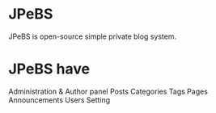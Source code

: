 # JPeBS
JPeBS is open-source simple private blog system.

# JPeBS have
Administration & Author panel
  Posts
    Categories
    Tags
    Pages
    Announcements
    Users
    Setting

